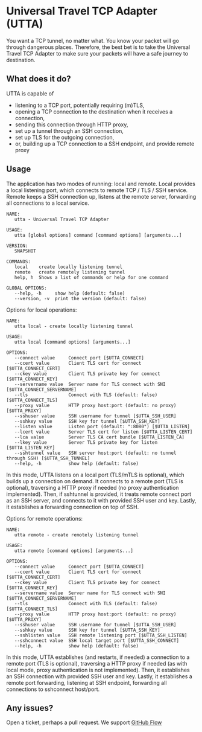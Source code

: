 # Universal Travel TCP Adapter (UTTA)

You want a TCP tunnel, no matter what. You know your packet will go through dangerous places. Therefore, the best bet is to take the Universal Travel TCP Adapter to make sure your packets will have a safe journey to destination.

## What does it do?

UTTA is capable of

* listening to a TCP port, potentially requiring (m)TLS,
* opening a TCP connection to the destination when it receives a connection,
* sending this connection through HTTP proxy,
* set up a tunnel through an SSH connection,
* set up TLS for the outgoing connection,
* or, building up a TCP connection to a SSH endpoint, and provide remote proxy

## Usage

The application has two modes of running: local and remote. Local provides a
local listening port, which connects to remote TCP / TLS / SSH service.
Remote keeps a SSH connection up, listens at the remote server, forwarding all
connections to a local service.

```text
NAME:
   utta - Universal Travel TCP Adapter

USAGE:
   utta [global options] command [command options] [arguments...]

VERSION:
   SNAPSHOT

COMMANDS:
   local    create locally listening tunnel
   remote   create remotely listening tunnel
   help, h  Shows a list of commands or help for one command

GLOBAL OPTIONS:
   --help, -h     show help (default: false)
   --version, -v  print the version (default: false)
```

Options for local operations:

```text
NAME:
   utta local - create locally listening tunnel

USAGE:
   utta local [command options] [arguments...]

OPTIONS:
   --connect value     Connect port [$UTTA_CONNECT]
   --ccert value       Client TLS cert for connect [$UTTA_CONNECT_CERT]
   --ckey value        Client TLS private key for connect [$UTTA_CONNECT_KEY]
   --servername value  Server name for TLS connect with SNI [$UTTA_CONNECT_SERVERNAME]
   --tls               Connect with TLS (default: false) [$UTTA_CONNECT_TLS]
   --proxy value       HTTP proxy host:port (default: no proxy) [$UTTA_PROXY]
   --sshuser value     SSH username for tunnel [$UTTA_SSH_USER]
   --sshkey value      SSH key for tunnel [$UTTA_SSH_KEY]
   --listen value      Listen port (default: ":8080") [$UTTA_LISTEN]
   --lcert value       Server TLS cert for listen [$UTTA_LISTEN_CERT]
   --lca value         Server TLS CA cert bundle [$UTTA_LISTEN_CA]
   --lkey value        Server TLS private key for listen [$UTTA_LISTEN_KEY]
   --sshtunnel value   SSH server host:port (default: no tunnel through SSH) [$UTTA_SSH_TUNNEL]
   --help, -h          show help (default: false)
```

In this mode, UTTA listens on a local port (TLS/mTLS is optional), which builds up a connection on demand. It connects to a remote port (TLS is optional), traversing a HTTP proxy if needed (no proxy authentication implemented). Then, if sshtunnel is provided, it treats remote connect port as an SSH server, and connects to it with provided SSH user and key. Lastly, it establishes a forwarding connection on top of SSH.

Options for remote operations:

```text
NAME:
   utta remote - create remotely listening tunnel

USAGE:
   utta remote [command options] [arguments...]

OPTIONS:
   --connect value     Connect port [$UTTA_CONNECT]
   --ccert value       Client TLS cert for connect [$UTTA_CONNECT_CERT]
   --ckey value        Client TLS private key for connect [$UTTA_CONNECT_KEY]
   --servername value  Server name for TLS connect with SNI [$UTTA_CONNECT_SERVERNAME]
   --tls               Connect with TLS (default: false) [$UTTA_CONNECT_TLS]
   --proxy value       HTTP proxy host:port (default: no proxy) [$UTTA_PROXY]
   --sshuser value     SSH username for tunnel [$UTTA_SSH_USER]
   --sshkey value      SSH key for tunnel [$UTTA_SSH_KEY]
   --sshlisten value   SSH remote listening port [$UTTA_SSH_LISTEN]
   --sshconnect value  SSH local target port [$UTTA_SSH_CONNECT]
   --help, -h          show help (default: false)
```

In this mode, UTTA establishes (and restarts, if needed) a connection to a remote port (TLS is optional), traversing a HTTP proxy if needed (as with local mode, proxy authentication is not implemented). Then, it establishes an SSH connection with provided SSH user and key. Lastly, it establishes a remote port forwarding, listening at SSH endpoint, forwarding all connections to sshconnect host/port.

## Any issues?

Open a ticket, perhaps a pull request. We support [GitHub Flow](https://guides.github.com/introduction/flow/)
